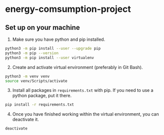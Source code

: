 # energy-comsumption-project


## Set up on your machine
1. Make sure you have python and pip installed.
```bash
python3 -m pip install --user --upgrade pip
python3 -m pip --version
python3 -m pip install --user virtualenv
```
2. Create and activate virtual environment (preferably in Git Bash).
```bash
python3 -m venv venv
source venv/Scripts/activate
```
3. Install all packages in ```requirements.txt``` with pip. If you need to use a python package, put it there.
```bash
pip install -r requirements.txt
```
4. Once you have finished working within the virtual environment, you can deactivate it.
```bash
deactivate
```
